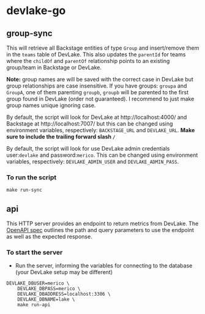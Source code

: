 # devlake-go

## group-sync

This will retrieve all Backstage entities of type `Group` and insert/remove them in the `teams` table of DevLake. This also updates the `parentId` for teams where the `childOf` and `parentOf` relationship points to an existing group/team in Backstage or DevLake.

**Note:** group names are will be saved with the correct case in DevLake but group relationships are case insensitive. If you have groups: `groupa` and `GroupA`, one of them parenting `groupb`, `groupb` will be parented to the first group found in DevLake (order not guaranteed). I recommend to just make group names unique ignoring case.

By default, the script will look for DevLake at http://localhost:4000/ and Backstage at http://localhost:7007/ but this can be changed using environment variables, respectively: `BACKSTAGE_URL` and `DEVLAKE_URL`. **Make sure to include the trailing forward slash `/`**

By default, the script will look for use DevLake admin credentials user:`devlake` and password:`merico`. This can be changed using environment variables, respectively: `DEVLAKE_ADMIN_USER` and `DEVLAKE_ADMIN_PASS`.

### To run the script

```shell
make run-sync
```

## api

This HTTP server provides an endpoint to return metrics from DevLake. The [OpenAPI spec](../dora-api-mock/src/main/resources/openapi.yaml) outlines the path and query parameters to use the endpoint as well as the expected response.

### To start the server

- Run the server, informing the variables for connecting to the database (your DevLake setup may be different)

```shell
DEVLAKE_DBUSER=merico \
    DEVLAKE_DBPASS=merico \
    DEVLAKE_DBADDRESS=localhost:3306 \
    DEVLAKE_DBNAME=lake \
    make run-api
```
